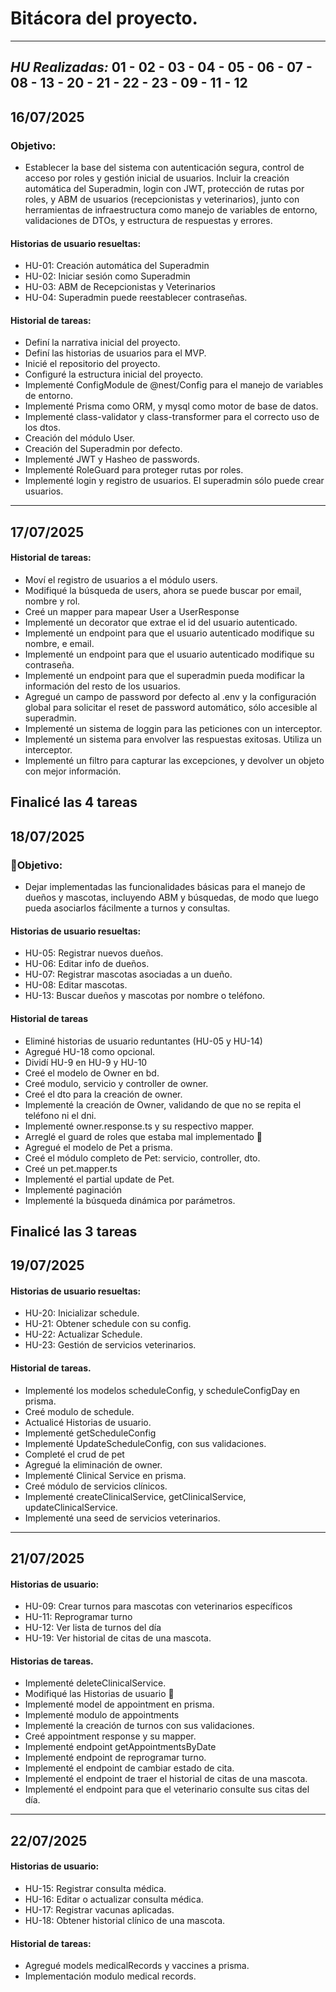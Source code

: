 # Bitácora del proyecto.
---
***HU Realizadas:*** 01 - 02 - 03 - 04 - 05 - 06 - 07 - 08 - 13 - 20 - 21 - 22 - 23 - 09 - 11 - 12
---
## 16/07/2025

### Objetivo: 
  * Establecer la base del sistema con autenticación segura, control de acceso por roles y gestión inicial de usuarios. Incluir la creación automática del Superadmin, login con JWT, protección de rutas por roles, y ABM de usuarios (recepcionistas y veterinarios), junto con herramientas de infraestructura como manejo de variables de entorno, validaciones de DTOs, y estructura de respuestas y errores.

#### Historias de usuario resueltas:
  * HU-01: Creación automática del Superadmin
  * HU-02: Iniciar sesión como Superadmin
  * HU-03: ABM de Recepcionistas y Veterinarios
  * HU-04: Superadmin puede reestablecer contraseñas.

#### Historial de tareas:
* Definí la narrativa inicial del proyecto.
* Definí las historias de usuarios para el MVP.
* Inicié el repositorio del proyecto.
* Configuré la estructura inicial del proyecto.
* Implementé ConfigModule de @nest/Config para el manejo de variables de entorno.
* Implementé Prisma como ORM, y mysql como motor de base de datos.
* Implementé class-validator y class-transformer para el correcto uso de los dtos.
* Creación del módulo User.
* Creación del Superadmin por defecto.
* Implementé JWT y Hasheo de passwords.
* Implementé RoleGuard para proteger rutas por roles.
* Implementé login y registro de usuarios. El superadmin sólo puede crear usuarios.
---

## 17/07/2025

#### Historial de tareas:
* Moví el registro de usuarios a el módulo users.
* Modifiqué la búsqueda de users, ahora se puede buscar por email, nombre y rol.
* Creé un mapper para mapear User a UserResponse
* Implementé un decorator que extrae el id del usuario autenticado.
* Implementé un endpoint para que el usuario autenticado modifique su nombre, e email.
* Implementé un endpoint para que el usuario autenticado modifique su contraseña.
* Implementé un endpoint para que el superadmin pueda modificar la información del resto de los usuarios.
* Agregué un campo de password por defecto al .env y la configuración global para solicitar el reset de password automático, sólo accesible al superadmin.
* Implementé un sistema de loggin para las peticiones con un interceptor.
* Implementé un sistema para envolver las respuestas exitosas. Utiliza un interceptor.
* Implementé un filtro para capturar las excepciones, y devolver un objeto con mejor información.

**Finalicé las 4 tareas**
---

## 18/07/2025

### 🎯Objetivo:
  * Dejar implementadas las funcionalidades básicas para el manejo de dueños y mascotas, incluyendo ABM y búsquedas, de modo que luego pueda asociarlos fácilmente a turnos y consultas.

#### Historias de usuario resueltas:
  * HU-05: Registrar nuevos dueños.
  * HU-06: Editar info de dueños.
  * HU-07: Registrar mascotas asociadas a un dueño.
  * HU-08: Editar mascotas.
  * HU-13: Buscar dueños y mascotas por nombre o teléfono.

#### Historial de tareas
* Eliminé historias de usuario reduntantes (HU-05 y HU-14)
* Agregué HU-18 como opcional.
* Dividí HU-9 en HU-9 y HU-10
* Creé el modelo de Owner en bd.
* Creé modulo, servicio y controller de owner.
* Creé el dto para la creación de owner.
* Implementé la creación de Owner, validando de que no se repita el teléfono ni el dni.
* Implementé owner.response.ts y su respectivo mapper.
* Arreglé el guard de roles que estaba mal implementado 🤣
* Agregué el modelo de Pet a prisma.
* Creé el módulo completo de Pet: servicio, controller, dto.
* Creé un pet.mapper.ts
* Implementé el partial update de Pet.
* Implementé paginación
* Implementé la búsqueda dinámica por parámetros.

**Finalicé las 3 tareas**
---

## 19/07/2025

#### Historias de usuario resueltas:
* HU-20: Inicializar schedule.
* HU-21: Obtener schedule con su config.
* HU-22: Actualizar Schedule.
* HU-23: Gestión de servicios veterinarios.

#### Historial de tareas.
* Implementé los modelos scheduleConfig, y scheduleConfigDay en prisma.
* Creé modulo de schedule.
* Actualicé Historias de usuario.
* Implementé getScheduleConfig
* Implementé UpdateScheduleConfig, con sus validaciones.
* Completé el crud de pet
* Agregué la eliminación de owner.
* Implementé Clinical Service en prisma.
* Creé módulo de servicios clínicos.
* Implementé createClinicalService, getClinicalService, updateClinicalService.
* Implementé una seed de servicios veterinarios.
---

## 21/07/2025

#### Historias de usuario:
* HU-09: Crear turnos para mascotas con veterinarios específicos
* HU-11: Reprogramar turno
* HU-12: Ver lista de turnos del día
* HU-19: Ver historial de citas de una mascota.

#### Historias de tareas.
* Implementé deleteClinicalService.
* Modifiqué las Historias de usuario 🥴
* Implementé model de appointment en prisma.
* Implementé modulo de appointments
* Implementé la creación de turnos con sus validaciones.
* Creé appointment response y su mapper.
* Implementé endpoint getAppointmentsByDate
* Implementé endpoint de reprogramar turno.
* Implementé el endpoint de cambiar estado de cita.
* Implementé el endpoint de traer el historial de citas de una mascota.
* Implementé el endpoint para que el veterinario consulte sus citas del día.
---

## 22/07/2025

#### Historias de usuario:
* HU-15: Registrar consulta médica.
* HU-16: Editar o actualizar consulta médica.
* HU-17: Registrar vacunas aplicadas.
* HU-18: Obtener historial clínico de una mascota.

#### Historial de tareas:
* Agregué models medicalRecords y vaccines a prisma.
* Implementación modulo medical records.